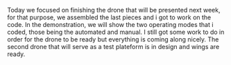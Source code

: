 Today we focused on finishing the drone that will be presented next week, for that purpose, we assembled the last pieces and i got to work on the code.
In the demonstration, we will show the two operating modes that i coded, those being the automated and manual. I still got some work to do in order for the
drone to be ready but everything is coming along nicely. 
The second drone that will serve as a test plateform is in design and wings are ready.
